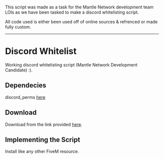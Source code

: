 This script was made as a task for the Mantle Network development team LOIs as we have been tasked to make a discord whitelisting script.


All code used is either been used off of online sources & refrenced or made fully custom.

---------------------------------------------------------------------------------------------

# Discord Whitelist
Working discord whitelisting script (Mantle Network Development Candidate) :).

## Dependecies

discord_perms [here](https://github.com/sadboilogan/discord_perms)

## Download
Download from the link provided [here](https://github.com/SeanMANTLE/MantleProject).

## Implementing the Script
Install like any other FiveM resource.
